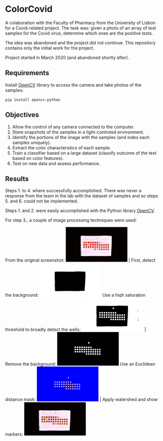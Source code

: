 # ColorCovid
A colaboration with the Faculty of Pharmacy from the University of Lisbon for a Covid-related project.
The task was: given a photo of an array of test samples for the Covid virus, determine which ones are the positive tests.

The idea was abandoned and the project did not continue.
This repository contains only the initial work for the project.

Project started in March 2020 (and abandoned shortly after).

## Requirements

Install [OpenCV](https://docs.opencv.org/master/index.html) library to access the camera and take photos of the samples:
```
pip install opencv-python
```

## Objectives

1. Allow the control of any camera connected to the computer.
2. Store snapshots of the samples in a light-controled environment.
3. Identify the portions of the image with the samples (and index each samples uniquely).
4. Extract the color characteristics of each sample.
5. Train a classifier based on a large dataset (classify outcome of the test based on color features).
6. Test on new data and assess performance.

## Results

Steps 1. to 4. where successfully accomplished.
There was never a response from the team in the lab with the dataset of samples and so steps 5. and 6. could not be implemented.

Steps 1. and 2. were easily accomplished with the Python library [OpenCV](https://docs.opencv.org/master/index.html).

For step 3., a couple of image processing techniques were used:


From the original screenshot: <img src="/pre-processing/image_processing_0_original.PNG" width="200"/> | First, detect the background: <img src="/pre-processing/image_processing_1_background_detection.PNG" width="200"/>
Use a high saturation threshold to broadly detect the wells: <img src="/pre-processing/image_processing_2_high_saturation_threshold.PNG" width="200"/> | Remove the background: <img src="/pre-processing/image_processing_3_background_removal.PNG" width="200"/>
Use an Euclidean distance mask: <img src="/pre-processing/image_processing_4_euclidean_distance.PNG" width="200"/> | Apply watershed and show markers: <img src="/pre-processing/image_processing_5_marker_by_watershedPNG.PNG" width="200"/>





